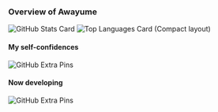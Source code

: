 ### Overview of Awayume
![GitHub Stats Card](https://github-readme-stats.vercel.app/api?username=Awayume&show_icons=true&count_private=true&theme=dark)
![Top Languages Card (Compact layout)](https://github-readme-stats.vercel.app/api/top-langs/?username=Awayume&layout=compact&theme=dark)

#### My self-confidences
![GitHub Extra Pins](https://github-readme-stats.vercel.app/api/pin/?username=Awayume&repo=cfddns&show_owner=true&theme=dark)

#### Now developing
![GitHub Extra Pins](https://github-readme-stats.vercel.app/api/pin/?username=Awayume&repo=SSConciliator&show_owner=true&theme=dark)

<!--
**Awayume/Awayume** is a ✨ _special_ ✨ repository because its `README.md` (this file) appears on your GitHub profile.

Here are some ideas to get you started:

- 🔭 I’m currently working on ...
- 🌱 I’m currently learning ...
- 👯 I’m looking to collaborate on ...
- 🤔 I’m looking for help with ...
- 💬 Ask me about ...
- 📫 How to reach me: ...
- 😄 Pronouns: ...
- ⚡ Fun fact: ...
-->
